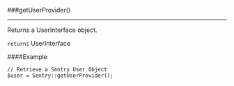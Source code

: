 <a id="getUserProvider"></a>
###getUserProvider()

----------

Returns a UserInterface object.

`returns` UserInterface

####Example

	// Retrieve a Sentry User Object
	$user = Sentry::getUserProvider();
